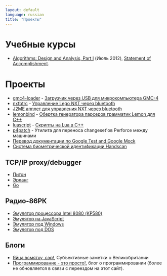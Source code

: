 ```yaml
---
layout: default
language: russian
title: "Проекты"
---
```

# Учебные курсы

* [Algorithms: Design and Analysis, Part I][] (Июль 2012), [Statement of Accomplishment][Algorithms: Design and Analysis, Part I, Statement of Accomplishment].

[Algorithms: Design and Analysis, Part I]: https://class.coursera.org/algo-2012-002/class/index
[Algorithms: Design and Analysis, Part I, Statement of Accomplishment]: /files/education/2012/coursera/stanford/algo1/statement-of-accomplishment.pdf

# Проекты

* [gmc4-loader][] - [Загрузчик через USB для микрокомпьютера GMC-4][]
* [nxtbtrc][] - [Управление Lego NXT через bluetooth][]
* [J2ME апплет для управления NXT через bluetooth][NXT Brick remote control over Bluetooth]
* [lemonbind][] - [Обертка генератора парсеров грамматик Lemon для C++][]
* [luascript][] - [Скрипты на Lua в С++][]
* [p4patch][] - Утилита для переноса changeset'ов Perforce между машинами
* [Перевод документации по Google Test and Google Mock][]
* [Система биометрической идентификации Handscan][]

[gmc4-loader]: https://github.com/begoon/gmc4-loader/
[Загрузчик через USB для микрокомпьютера GMC-4]: http://demin.ws/blog/russian/2012/07/25/gmc4-loader-assembled/

## TCP/IP proxy/debugger

* [Питон][py-tcpspy]
* [Эрланг][erl-tcpspy]
* [Go][go-tcpspy]

## Радио-86РК

* [Эмулятор процессора Intel 8080 (КР580)][]
* [Эмулятор на JavaScript][Эмулятор Радио-86РК на JavaScript]
* [Эмулятор под Windows][Эмулятор Радио-86РК под Windows]
* [Эмулятор под DOS][Эмулятор Радио-86РК под DOS]

## Блоги

* [Яйца всмятку, сэр!][], Субъективные заметки о Великобритании
* [Программирование - это просто!][], блог о программировании (более не обновляется в связи с переездом на этот сайт).

[Эмулятор процессора Intel 8080 (КР580)]: https://github.com/begoon/i8080-core/
[Эмулятор Радио-86РК на JavaScript]: http://radio86.googlecode.com
[Эмулятор Радио-86РК под Windows]: /projects/radio86/emulator/windows/
[Эмулятор Радио-86РК под DOS]: /projects/radio86/emulator/dos/

[nxtbtrc]: http://code.google.com/p/nxtbtrc
[Управление Lego NXT через bluetooth]: /blog/russian/2009/06/24/lego-nxt-remote-control-via-bluetooth/
[NXT Brick remote control over Bluetooth]: /projects/lego/nxt/bluetooth/
[lemonbind]: http://code.google.com/p/lemonbind/
[Обертка генератора парсеров грамматик Lemon для C++]: /blog/russian/2009/07/06/wrapper-for-lemon/
[Перевод документации по Google Test and Google Mock]: http://code.google.com/p/googletest-translations/
[Скрипты на Lua в С++]: /blog/russian/2009/06/12/lua-scripts-in-cpp/
[luascript]: http://code.google.com/p/luascript
[p4patch]: http://code.google.com/p/p4patch
[Система биометрической идентификации Handscan]: http://handscan.ru/

[py-tcpspy]: https://github.com/begoon/py-tcpspy
[erl-tcpspy]: https://github.com/begoon/erl-tcpspy
[go-tcpspy]: https://github.com/begoon/go-tcpspy

[Яйца всмятку, сэр!]: http://english-eggs.blogspot.com
[Программирование - это просто!]: http://easy-coding.blogspot.com

